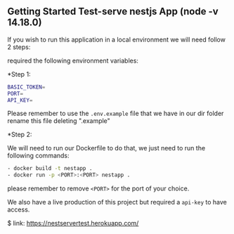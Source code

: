 ## Getting Started Test-serve nestjs App (node -v 14.18.0)

If you wish to run this application in a local environment
we will need follow 2 steps:

 required the following environment variables:

*Step 1:
```bash
BASIC_TOKEN=
PORT=
API_KEY=
```

Please remember to use the `.env.example` file that we have in our dir folder
rename this file deleting ".example"

*Step 2:

We will need to run our Dockerfile to do that, we just need to run the following commands:

```bash
- docker build -t nestapp .
- docker run -p <PORT>:<PORT> nestapp .
```
please remember to remove `<PORT>` for the port of your choice.


We also have a live production of this project but required a `api-key` to have access.

$ link: https://nestservertest.herokuapp.com/
